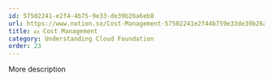 ```yaml
---
id: 57502241-e2f4-4b75-9e33-de39b26a6eb8
url: https://www.notion.so/Cost-Management-57502241e2f44b759e33de39b26a6eb8
title: 💵 Cost Management
category: Understanding Cloud Foundation
order: 23
---
```


More description